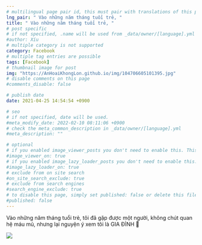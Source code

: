 ```yaml
---
# multilingual page pair id, this must pair with translations of this page. (This name must be unique)
lng_pair: " Vào những năm tháng tuổi trẻ, "
title: " Vào những năm tháng tuổi trẻ, "
# post specific
# if not specified, .name will be used from _data/owner/[language].yml
#author: Xíu
# multiple category is not supported
category: Facebook
# multiple tag entries are possible
tags: [Facebook]
# thumbnail image for post
img: "https://AnHoaiKhongLon.github.io/img/104706605101395.jpg"
# disable comments on this page
#comments_disable: false

# publish date
date: 2021-04-25 14:54:54 +0900

# seo
# if not specified, date will be used.
#meta_modify_date: 2022-02-10 08:11:06 +0900
# check the meta_common_description in _data/owner/[language].yml
#meta_description: ""

# optional
# if you enabled image_viewer_posts you don't need to enable this. This is only if image_viewer_posts = false
#image_viewer_on: true
# if you enabled image_lazy_loader_posts you don't need to enable this. This is only if image_lazy_loader_posts = false
#image_lazy_loader_on: true
# exclude from on site search
#on_site_search_exclude: true
# exclude from search engines
#search_engine_exclude: true
# to disable this page, simply set published: false or delete this file
#published: false
---
```


<!-- outline-start -->

Vào những năm tháng tuổi trẻ,
tôi đã gặp được một người,
không chút quan hệ máu mủ,
nhưng lại nguyện ý xem tôi là GIA ĐÌNH 🥰

<!-- outline-end -->

<img src= "https://AnHoaiKhongLon.github.io/img/104706605101395.jpg">